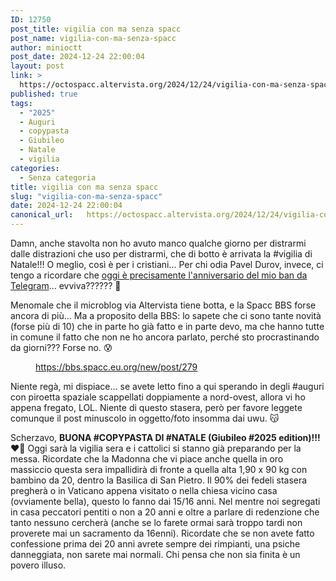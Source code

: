 ```yaml
---
ID: 12750
post_title: vigilia con ma senza spacc
post_name: vigilia-con-ma-senza-spacc
author: minioctt
post_date: 2024-12-24 22:00:04
layout: post
link: >
  https://octospacc.altervista.org/2024/12/24/vigilia-con-ma-senza-spacc/
published: true
tags:
  - "2025"
  - Auguri
  - copypasta
  - Giubileo
  - Natale
  - vigilia
categories:
  - Senza categoria
title: vigilia con ma senza spacc
slug: "vigilia-con-ma-senza-spacc"
date: 2024-12-24 22:00:04
canonical_url:   https://octospacc.altervista.org/2024/12/24/vigilia-con-ma-senza-spacc/
---
```

<!-- wp:paragraph -->
<p markdown="1">Damn, anche stavolta non ho avuto manco qualche giorno per distrarmi dalle distrazioni che uso per distrarmi, che di botto è arrivata la #vigilia di Natale!!! O meglio, così è per i cristiani... Per chi odia Pavel Durov, invece, ci tengo a ricordare che <a href="https://bbs.spacc.eu.org/old/viewtopic.php?t=160">oggi è precisamente l'anniversario del mio ban da Telegram</a>... evviva?????? 🥴</p>
<!-- /wp:paragraph -->

<!-- wp:paragraph -->
<p markdown="1">Menomale che il microblog via Altervista tiene botta, e la Spacc BBS forse ancora di più... Ma a proposito della BBS: lo sapete che ci sono tante novità (forse più di 10) che in parte ho già fatto e in parte devo, ma che hanno tutte in comune il fatto che non ne ho ancora parlato, perché sto procrastinando da giorni??? Forse no. 😰</p>
<!-- /wp:paragraph -->

<!-- wp:paragraph -->
<p markdown="1"></p>
<!-- /wp:paragraph -->

<!-- wp:image {"id":12756,"sizeSlug":"large"} -->
<figure class="wp-block-image size-large"><img src="https://octospacc.github.io/microblog-mirror/assets/uploads/2024/12/screenshot_2024-12-24-21-53-28-199_org3833192466050449798-665x1440.jpg" alt="" class="wp-image-12756"/><figcaption class="wp-element-caption"><a href="https://bbs.spacc.eu.org/new/post/279">https://bbs.spacc.eu.org/new/post/279</a></figcaption></figure>
<!-- /wp:image -->

<!-- wp:paragraph -->
<p markdown="1"></p>
<!-- /wp:paragraph -->

<!-- wp:paragraph -->
<p markdown="1">Niente regà, mi dispiace... se avete letto fino a qui sperando in degli #auguri con piroetta spaziale scappellati doppiamente a nord-ovest, allora vi ho appena fregato, LOL. Niente di questo stasera, però per favore leggete comunque il post minuscolo in oggetto/foto insomma dai uwu. 😽</p>
<!-- /wp:paragraph -->

<!-- wp:paragraph -->
<p markdown="1">Scherzavo, <strong>BUONA #COPYPASTA DI #NATALE (Giubileo #2025 edition)!!!</strong> ❤️‍🔥 Oggi sarà la vigilia sera e i cattolici si stanno già preparando per la messa. Ricordate che la Madonna che vi piace anche quella in oro massiccio questa sera impallidirà di fronte a quella alta 1,90 x 90 kg con bambino da 20, dentro la Basilica di San Pietro. Il 90% dei fedeli stasera pregherà o in Vaticano appena visitato o nella chiesa vicino casa (ovviamente bella), questo lo fanno dai 15/16 anni. Nel mentre noi segregati in casa peccatori pentiti o non a 20 anni e oltre a parlare di redenzione che tanto nessuno cercherà (anche se lo farete ormai sarà troppo tardi non proverete mai un sacramento da 16enni). Ricordate che se non avete fatto confessione prima dei 20 anni avrete sempre dei rimpianti, una psiche danneggiata, non sarete mai normali. Chi pensa che non sia finita è un povero illuso.</p>
<!-- /wp:paragraph -->